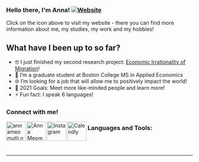 ### Hello there, I'm Anna! [![Website](https://img.icons8.com/cotton/48/000000/website.png)](https://annameomutli.netlify.app) 

Click on the icon above to visit my website - there you can find more information about me, my studies, my work and my hobbies!

## What have I been up to so far?

- 🤓 I just finished my second research project: [Economic Irrationality of Migration][research]!
- 📓 I’m a graduate student at Boston College MS in Applied Economics 
- 🌐 I’m looking for a job that will allow me to positively impact the world!
- 🥅 2021 Goals: Meet more like-minded people and learn more!
- ⚡ Fun fact: I speak 6 languages!

### Connect with me!

[<img align="left" alt="annameomutli.netlify.app" width="52px" src="https://img.icons8.com/bubbles/111/000000/domain.png">][website]
[<img align="left" alt="Anna Meomutli | LinkedIn" width="52px" src="https://img.icons8.com/ultraviolet/100/000000/linkedin-circled--v3.png">][linkedin]
[<img align="left" alt="Instagram" width="52px" src="https://img.icons8.com/color/144/000000/instagram-new--v2.png">][instagram]
[<img align="left" alt="Calendly" width="52px" src="https://img.icons8.com/cotton/64/000000/chat.png"/>][calendly]

### Languages and Tools:


<br />
<br />

---

</details>

[website]: https://annameomutli.netlify.app
[research]: https://drive.google.com/file/d/14-_LZUSh3Hy8hODPJeT5Q9YgPtKhYKy5/view?usp=sharing
[instagram]: https://instagram.com/annaoranya
[linkedin]: https://linkedin.com/in/annameomutli
[calendly]: https://calendly.com/anna_meomut
